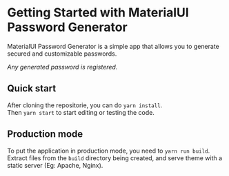 # Getting Started with MaterialUI Password Generator

MaterialUI Password Generator is a simple app that allows you to generate secured and customizable passwords.

*Any generated password is registered.*

## Quick start
After cloning the repositorie, you can do `yarn install`.  
Then `yarn start` to start editing or testing the code.

## Production mode
To put the application in production mode, you need to `yarn run build`.
Extract files from the `build` directory being created, and serve theme with a static server (Eg: Apache, Nginx).